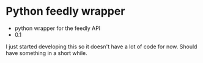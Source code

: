 # Python feedly wrapper #

* python wrapper for the feedly API
* 0.1

I just started developing this so it doesn't have a lot of code for now. Should have something in a short while.